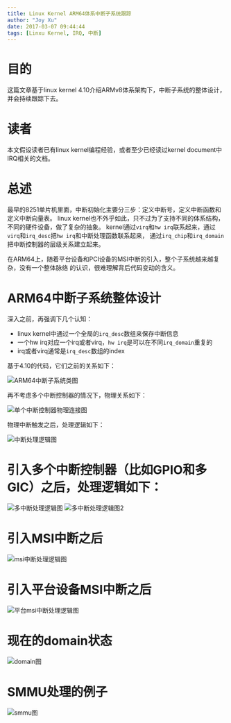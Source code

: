 ```yaml
---
title: Linux Kernel ARM64体系中断子系统跟踪
author: "Joy Xu"
date: 2017-03-07 09:44:44
tags: [Linxu Kernel, IRQ, 中断]
---
```


# 目的
这篇文章基于linux kernel 4.10介绍ARMv8体系架构下，中断子系统的整体设计，并会持续跟踪下去。

# 读者
本文假设读者已有linux kernel编程经验，或者至少已经读过kernel document中IRQ相关的文档。

# 总述
最早的8251单片机里面，中断初始化主要分三步：定义中断号，定义中断函数和定义中断向量表。
linux kernel也不外乎如此，只不过为了支持不同的体系结构，不同的硬件设备，做了复杂的抽象。
kernel通过`virq`和`hw irq`联系起来，通过`virq`和`irq_desc`把`hw irq`和中断处理函数联系起来，
通过`irq_chip`和`irq_domain`把中断控制器的层级关系建立起来。

在ARM64上，随着平台设备和PCI设备的MSI中断的引入，整个子系统越来越复杂，没有一个整体脉络
的认识，很难理解背后代码变动的含义。
　　
# ARM64中断子系统整体设计
深入之前，再强调下几个认知：
* linux kernel中通过一个全局的`irq_desc`数组来保存中断信息
* 一个hw irq对应一个irq或者virq，`hw irq`是可以在不同`irq_domain`重复的
* irq或者virq通常是`irq_desc`数组的index

基于4.10的代码，它们之前的关系如下：

![ARM64中断子系统类图](http://omeik3jj4.bkt.clouddn.com/irq-classes.png)

再不考虑多个中断控制器的情况下，物理关系如下：

![单个中断控制器物理连接图](http://omeik3jj4.bkt.clouddn.com/irq_single.png)

物理中断触发之后，处理逻辑如下：

![中断处理逻辑图](http://omeik3jj4.bkt.clouddn.com/irq_desc.jpg)

# 引入多个中断控制器（比如GPIO和多GIC）之后，处理逻辑如下：　

![多中断处理逻辑图](http://omeik3jj4.bkt.clouddn.com/irq_multi.png)
![多中断处理逻辑图2](http://omeik3jj4.bkt.clouddn.com/irq_stack.png)

# 引入MSI中断之后

![msi中断处理逻辑图](http://omeik3jj4.bkt.clouddn.com/irq_msi.png)


# 引入平台设备MSI中断之后

![平台msi中断处理逻辑图](http://omeik3jj4.bkt.clouddn.com/irq_msi_bridge.png)

# 现在的domain状态

![domain图](http://omeik3jj4.bkt.clouddn.com/irq_complex.png)

# SMMU处理的例子

![smmu图](http://omeik3jj4.bkt.clouddn.com/irq_example.png)
